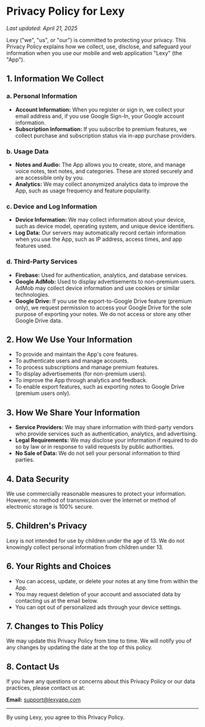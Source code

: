 # Privacy Policy for Lexy

_Last updated: April 21, 2025_

Lexy ("we", "us", or "our") is committed to protecting your privacy. This Privacy Policy explains how we collect, use, disclose, and safeguard your information when you use our mobile and web application "Lexy" (the "App").

## 1. Information We Collect

### a. Personal Information
- **Account Information:** When you register or sign in, we collect your email address and, if you use Google Sign-In, your Google account information.
- **Subscription Information:** If you subscribe to premium features, we collect purchase and subscription status via in-app purchase providers.

### b. Usage Data
- **Notes and Audio:** The App allows you to create, store, and manage voice notes, text notes, and categories. These are stored securely and are accessible only by you.
- **Analytics:** We may collect anonymized analytics data to improve the App, such as usage frequency and feature popularity.

### c. Device and Log Information
- **Device Information:** We may collect information about your device, such as device model, operating system, and unique device identifiers.
- **Log Data:** Our servers may automatically record certain information when you use the App, such as IP address, access times, and app features used.

### d. Third-Party Services
- **Firebase:** Used for authentication, analytics, and database services.
- **Google AdMob:** Used to display advertisements to non-premium users. AdMob may collect device information and use cookies or similar technologies.
- **Google Drive:** If you use the export-to-Google Drive feature (premium only), we request permission to access your Google Drive for the sole purpose of exporting your notes. We do not access or store any other Google Drive data.

## 2. How We Use Your Information
- To provide and maintain the App's core features.
- To authenticate users and manage accounts.
- To process subscriptions and manage premium features.
- To display advertisements (for non-premium users).
- To improve the App through analytics and feedback.
- To enable export features, such as exporting notes to Google Drive (premium users only).

## 3. How We Share Your Information
- **Service Providers:** We may share information with third-party vendors who provide services such as authentication, analytics, and advertising.
- **Legal Requirements:** We may disclose your information if required to do so by law or in response to valid requests by public authorities.
- **No Sale of Data:** We do not sell your personal information to third parties.

## 4. Data Security
We use commercially reasonable measures to protect your information. However, no method of transmission over the Internet or method of electronic storage is 100% secure.

## 5. Children's Privacy
Lexy is not intended for use by children under the age of 13. We do not knowingly collect personal information from children under 13.

## 6. Your Rights and Choices
- You can access, update, or delete your notes at any time from within the App.
- You may request deletion of your account and associated data by contacting us at the email below.
- You can opt out of personalized ads through your device settings.

## 7. Changes to This Policy
We may update this Privacy Policy from time to time. We will notify you of any changes by updating the date at the top of this policy.

## 8. Contact Us
If you have any questions or concerns about this Privacy Policy or our data practices, please contact us at:

**Email:** support@lexyapp.com

---

By using Lexy, you agree to this Privacy Policy.

